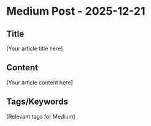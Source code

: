 # Medium Post - 2025-12-21

## Title
[Your article title here]

## Content
[Your article content here]

## Tags/Keywords
[Relevant tags for Medium]
